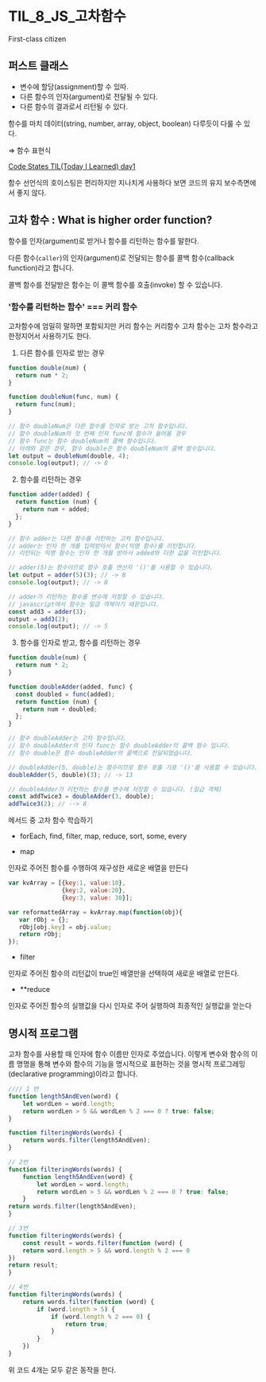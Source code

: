 # TIL_8_JS_고차함수

First-class citizen

## 퍼스트 클래스

- 변수에 할당(assignment)할 수 있따.
- 다른 함수의 인자(argument)로 전달될 수 있다.
- 다른 함수의 결과로서 리턴될 수 있다.

함수를 마치 데이터(string, number, array, object, boolean) 다루듯이 다룰 수 있다.

⇒ 함수 표현식

[Code States TIL(Today I Learned) day1](https://www.notion.so/Code-States-TIL-Today-I-Learned-day1-b74f5563014e4dfdb9cfc863adb0663c) 

함수 선언식의 호이스팅은 편리하지만 지나치게 사용하다 보면 코드의 유지 보수측면에서 좋지 않다.

## 고차 함수 : What is higher order function?

함수를 인자(argument)로 받거나 함수를 리턴하는 함수를 말한다.

다른 함수(`caller`)의 인자(argument)로 전달되는 함수를 콜백 함수(callback function)라고 합니다.

콜백 함수를 전달받은 함수는 이 콜백 함수를 호출(invoke) 할 수 있습니다.

### '함수를 리턴하는 함수'  === 커리 함수

고차함수에 엄밀히 말하면 포함되지만 커리 함수는 커리함수 고차 함수는 고차 함수라고 한정지어서 사용하기도 한다.

1. 다른 함수를 인자로 받는 경우

```jsx
function double(num) {
  return num * 2;
}

function doubleNum(func, num) {
  return func(num);
}

// 함수 doubleNum은 다른 함수를 인자로 받는 고차 함수입니다.
// 함수 doubleNum의 첫 번째 인자 func에 함수가 들어올 경우
// 함수 func는 함수 doubleNum의 콜백 함수입니다.
// 아래와 같은 경우, 함수 double은 함수 doubleNum의 콜백 함수입니다.
let output = doubleNum(double, 4);
console.log(output); // -> 8
```

2. 함수를 리턴하는 경우

```jsx
function adder(added) {
  return function (num) {
    return num + added;
  };
}

// 함수 adder는 다른 함수를 리턴하는 고차 함수입니다.
// adder는 인자 한 개를 입력받아서 함수(익명 함수)를 리턴합니다.
// 리턴되는 익명 함수는 인자 한 개를 받아서 added와 더한 값을 리턴합니다.

// adder(5)는 함수이므로 함수 호출 연산자 '()'를 사용할 수 있습니다.
let output = adder(5)(3); // -> 8
console.log(output); // -> 8

// adder가 리턴하는 함수를 변수에 저장할 수 있습니다.
// javascript에서 함수는 일급 객체이기 때문입니다.
const add3 = adder(3);
output = add3(2);
console.log(output); // -> 5
```

3. 함수를 인자로 받고, 함수를 리턴하는 경우

```jsx
function double(num) {
  return num * 2;
}

function doubleAdder(added, func) {
  const doubled = func(added);
  return function (num) {
    return num + doubled;
  };
}

// 함수 doubleAdder는 고차 함수입니다.
// 함수 doubleAdder의 인자 func는 함수 doubleAdder의 콜백 함수 입니다.
// 함수 double은 함수 doubleAdder의 콜백으로 전달되었습니다.

// doubleAdder(5, double)는 함수이므로 함수 호출 기호 '()'를 사용할 수 있습니다.
doubleAdder(5, double)(3); // -> 13

// doubleAdder가 리턴하는 함수를 변수에 저장할 수 있습니다. (일급 객체)
const addTwice3 = doubleAdder(3, double);
addTwice3(2); // --> 8
```

메서드 중 고차 함수 학습하기

- forEach, find, filter, map, reduce, sort, some, every

 - map 

인자로 주어진 함수를 수행하여 재구성한 새로운 배열을 만든다

```jsx
var kvArray = [{key:1, value:10},
               {key:2, value:20},
               {key:3, value: 30}];

var reformattedArray = kvArray.map(function(obj){
   var rObj = {};
   rObj[obj.key] = obj.value;
   return rObj;
});
```

 - filter

인자로 주어진 함수의 리턴값이 true인 배열만을 선택하여 새로운 배열로 만든다.

 - **reduce

인자로 주어진 함수의 실행값을 다시 인자로 주어 실행하여 최종적인 실행값을 얻는다

## 명시적 프로그램

고차 함수를 사용할 때 인자에 함수 이름만 인자로 주었습니다. 이렇게 변수와 함수의 이름 명명을 통해 변수와 함수의 기능을 명시적으로 표현하는 것을 명시적 프로그레밍(declarative programming)이라고 합니다.

```jsx
//// 1 번
function length5AndEven(word) {
	let wordLen = word.length;
	return wordLen > 5 && wordLen % 2 === 0 ? true: false;
}

function filteringWords(words) {
	return words.filter(length5AndEven);
}

// 2번
function filteringWords(words) {
	function length5AndEven(word) {
		let wordLen = word.length;
		return wordLen > 5 && wordLen % 2 === 0 ? true: false;
	}
return words.filter(length5AndEven);
}

// 3번
function filteringWords(words) {
	const result = words.filter(function (word) {
	return word.length > 5 && word.length % 2 === 0
})
return result;
}

// 4번
function filteringWords(words) {
	return words.filter(function (word) {
		if (word.length > 5) {
			if (word.length % 2 === 0) {
				return true;
			}
		}
	})
}
```

위 코드 4개는 모두 같은 동작을 한다.